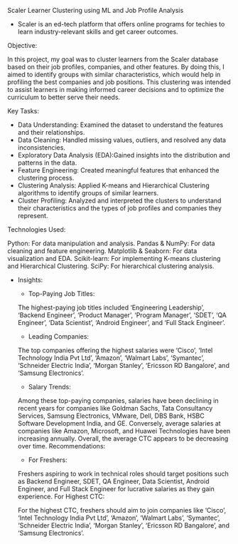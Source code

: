 Scaler Learner Clustering using ML and Job Profile Analysis
 - Scaler is an ed-tech platform that offers online programs for techies to learn industry-relevant skills and get career outcomes. 

Objective:

In this project, my goal was to cluster learners from the Scaler database based on their job profiles, companies, and other features. By doing this, I aimed to identify groups with similar characteristics, which would help in profiling the best companies and job positions. This clustering was intended to assist learners in making informed career decisions and to optimize the curriculum to better serve their needs.

Key Tasks:

  - Data Understanding: Examined the dataset to understand the features and their relationships.
  - Data Cleaning: Handled missing values, outliers, and resolved any data inconsistencies.
  - Exploratory Data Analysis (EDA):Gained insights into the distribution and patterns in the data.
  - Feature Engineering: Created meaningful features that enhanced the clustering process.
  - Clustering Analysis: Applied K-means and Hierarchical Clustering algorithms to identify groups of similar learners.
  - Cluster Profiling: Analyzed and interpreted the clusters to understand their characteristics and the types of job profiles and companies they represent.

Technologies Used:

Python: For data manipulation and analysis.
Pandas & NumPy: For data cleaning and feature engineering.
Matplotlib & Seaborn: For data visualization and EDA.
Scikit-learn: For implementing K-means clustering and Hierarchical Clustering.
SciPy: For hierarchical clustering analysis.

- Insights:

  - Top-Paying Job Titles:
  
  The highest-paying job titles included ‘Engineering Leadership’, ‘Backend Engineer’, ‘Product Manager’, ‘Program Manager’, ‘SDET’, ‘QA Engineer’, ‘Data Scientist’, ‘Android Engineer’, and ‘Full Stack Engineer’.
  
  - Leading Companies:
  
  The top companies offering the highest salaries were ‘Cisco’, ‘Intel Technology India Pvt Ltd’, ‘Amazon’, ‘Walmart Labs’, ‘Symantec’, ‘Schneider Electric India’, ‘Morgan Stanley’, ‘Ericsson RD Bangalore’, and ‘Samsung Electronics’.
  
  - Salary Trends:
  
  Among these top-paying companies, salaries have been declining in recent years for companies like Goldman Sachs, Tata Consultancy Services, Samsung Electronics, VMware, Dell, DBS Bank, HSBC Software Development India, and GE.
  Conversely, average salaries at companies like Amazon, Microsoft, and Huawei Technologies have been increasing annually.
  Overall, the average CTC appears to be decreasing over time.
  Recommendations:
  
  - For Freshers:
  
  Freshers aspiring to work in technical roles should target positions such as Backend Engineer, SDET, QA Engineer, Data Scientist, Android Engineer, and Full Stack Engineer for lucrative salaries as they gain experience.
  For Highest CTC:
  
  For the highest CTC, freshers should aim to join companies like ‘Cisco’, ‘Intel Technology India Pvt Ltd’, ‘Amazon’, ‘Walmart Labs’, ‘Symantec’, ‘Schneider Electric India’, ‘Morgan Stanley’, ‘Ericsson RD Bangalore’, and ‘Samsung Electronics’.
